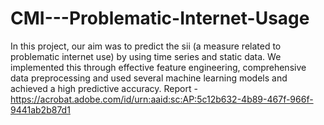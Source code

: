 # CMI---Problematic-Internet-Usage
In this project, our aim was to predict the sii (a measure related to problematic internet use) by using time series and static data. We implemented this through effective feature engineering, comprehensive data preprocessing and used several machine learning models and achieved a high predictive accuracy. Report - https://acrobat.adobe.com/id/urn:aaid:sc:AP:5c12b632-4b89-467f-966f-9441ab2b87d1
